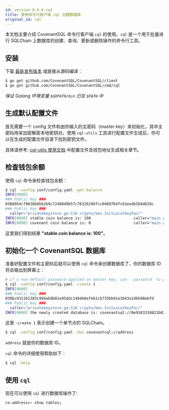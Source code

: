 ```yaml
---
id: version-0.0.6-cql
title: 使用命令行客户端 cql 创建数据库
original_id: cql
---
```


本文档主要介绍 CovenantSQL 命令行客户端 `cql` 的使用。`cql` 是一个用于批量进行 SQLChain 上数据库的创建、查询、更新或删除操作的命令行工具。

## 安装
下载 [最新发布版本](https://github.com/CovenantSQL/CovenantSQL/releases) 或直接从源码编译：

```bash
$ go get github.com/CovenantSQL/CovenantSQL/client
$ go get github.com/CovenantSQL/CovenantSQL/cmd/cql
```
*保证 Golang 环境变量 `$GOPATH/bin` 已在 `$PATH` 中*

## 生成默认配置文件

首先需要一个 config 文件和由你输入的主密码（master key）来初始化，其中主密码用来加密解密本地密钥对。使用 `cql-utils` 工具进行配置文件生成后，你可以在生成的配置文件目录下找到密钥文件。

具体请参考: [cql-utils 使用文档](https://github.com/CovenantSQL/docs/tree/master/development-cmd-utils-zh.md#使用) 中配置文件及钱包地址生成相关章节。

## 检查钱包余额

使用 `cql` 命令来检查钱包余额：
```bash
$ cql -config conf/config.yaml -get-balance
INFO[0000]
### Public Key ###
0388954cf083bb6bb2b9c7248849b57c76326296fcc0d69764fc61eedb5b8d820c
### Public Key ###
  caller="privatekeystore.go:116 crypto/kms.InitLocalKeyPair"
INFO[0000] stable coin balance is: 100                   caller="main.go:246 main.main"
INFO[0000] covenant coin balance is: 0                   caller="main.go:247 main.main"
```
这里我们得到结果 **"stable coin balance is: 100"**。

## 初始化一个 CovenantSQL 数据库

准备好配置文件和主密码后就可以使用 `cql` 命令来创建数据库了，你的数据库 ID 将会输出到屏幕上：

```bash
# if a non-default password applied on master key, use `-password` to pass it
$ cql -config conf/config.yaml -create 1
INFO[0000]
### Public Key ###
039bc931161383c994ab9b81e95ddc1494b0efeb1cb735bb91e1043a1d6b98ebfd
### Public Key ###
  caller="privatekeystore.go:116 crypto/kms.InitLocalKeyPair"
INFO[0000] the newly created database is: covenantsql://0e9103318821b027f35b96c4fd5562683543276b72c488966d616bfe0fe4d213  caller="main.go:297 main.main"
```

这里 `-create 1` 表示创建一个单节点的 SQLChain。

```bash
$ cql -config conf/config.yaml -dsn covenantsql://address
```
`address` 就是你的数据库 ID。

`cql` 命令的详细使用帮助如下：

```bash
$ cql -help
```

## 使用 `cql`

现在可以使用 `cql` 进行数据库操作了:

```bash
co:address=> show tables;
```
